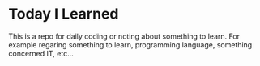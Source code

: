 # Today I Learned
This is a repo for daily coding or noting about something to learn.
For example regaring something to learn, programming language, something concerned IT, etc...

